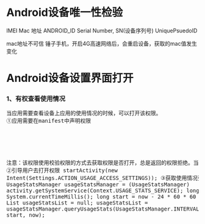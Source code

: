 
# Android设备唯一性检验

IMEI
Mac 地址
ANDROID_ID
Serial Number, SN(设备序列号)
UniquePsuedoID

mac地址不可信
锤子手机，开启4G高速网络后，会重启设备，获取的mac值发生变化

# Android设备设置界面打开
### 1、有权查看使用情况
<pre>
当应用需要查看设备上应用的使用情况的时候，可以打开该权限。
①应用需要在manifest中声明权限
<pre>
 <uses-permission android:name="android.permission.PACKAGE_USAGE_STATS" />
</pre>
注意：该权限使用校验权限的方式去获取权限是否打开，总是返回的权限拒绝。当权限拒绝时，queryUsageStats返回的集合大小总是0，因此当集合大小为0的时候，权限就可能被拒绝了
②引导用户去打开权限
 startActivity(new Intent(Settings.ACTION_USAGE_ACCESS_SETTINGS));
③获取使用情况列表
 UsageStatsManager usageStatsManager = (UsageStatsManager) activity.getSystemService(Context.USAGE_STATS_SERVICE);
 long now = System.currentTimeMillis();
 long start = now - 24 * 60 * 60 * 1000L;
 List<UsageStats> usageStatsList = null;
 usageStatsList = usageStatsManager.queryUsageStats(UsageStatsManager.INTERVAL_DAILY, start, now);
</pre>


